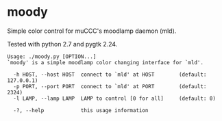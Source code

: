 moody
=====

Simple color control for muCCC's moodlamp daemon (mld).

Tested with python 2.7 and pygtk 2.24.

    Usage: ./moody.py [OPTION...]  
    `moody' is a simple moodlamp color changing interface for `mld'.  

      -h HOST, --host HOST  connect to `mld' at HOST        (default: 127.0.0.1)  
      -p PORT, --port PORT  connect to `mld' at PORT        (default: 2324)  
      -l LAMP, --lamp LAMP  LAMP to control [0 for all]     (default: 0)  

      -?, --help            this usage information

